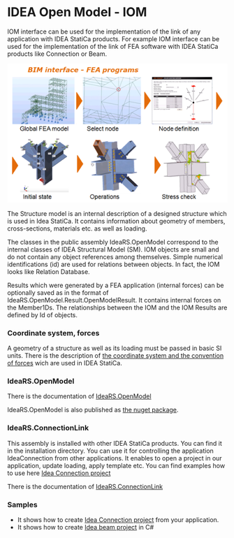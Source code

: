 # IDEA Open Model - IOM
IOM interface can be used for the implementation of the link of any application with IDEA StatiCa products. For example IOM interface can be used for the implementation of the link of FEA software with IDEA StatiCa products like Connection or Beam.

![IOM.png](images/fea-idea.png)

The Structure model is an internal description of a designed structure which is used in Idea StatiCa. It contains information about geometry of members, cross-sections, materials etc. as well as loading.

The classes in the public assembly IdeaRS.OpenModel correspond to the internal classes of IDEA Structural Model (SM). IOM objects are small and do not contain any object references among themselves. Simple numerical identifications (id) are used for relations between objects. In fact, the IOM looks like Relation Database.

Results which were generated by a FEA application (internal forces) can be optionally saved as in the format of IdeaRS.OpenModel.Result.OpenModelResult. It contains internal forces on the Member1Ds. The relationships between the IOM and the IOM Results are defined by Id of objects.

### Coordinate system, forces
A geometry of a structure as well as its loading must be passed in basic SI units. There is the description of [the coordinate system and the convention of forces](coord-system.md) wich are used in IDEA StatiCa.

### IdeaRS.OpenModel
There is the documentation of [IdeaRS.OpenModel](iom-api/index.html)

IdeaRS.OpenModel is also published as [the nuget package](https://www.nuget.org/packages/IdeaStatiCa.OpenModel/).

### IdeaRS.ConnectionLink
This assembly is installed with other IDEA StatiCa products. You can find it in the installation directory. You can use it for controlling the application IdeaConnection from other applications. It enables to open a project in our application, update loading, apply template etc. You can find examples how to use here [Idea Connection project](samples/idea-connections/idea-connections.md)

There is the documentation of [IdeaRS.ConnectionLink](connectionlink-api/index.html)

### Samples
* It shows how to create [Idea Connection project](samples/idea-connections/idea-connections.md) from your application.
* It shows how to create [Idea beam project](samples/idea-beam/idea-beam.md) in C# 
